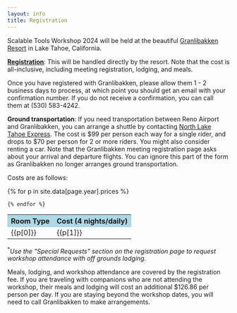 ```yaml
---
layout: info
title: Registration
---
```

Scalable Tools Workshop 2024 will be held at the
beautiful <a href="https://www.granlibakken.com">Granlibakken Resort</a> in Lake Tahoe,
California.

<b>[Registration](https://www.secure.granlibakken.net/conference/forms/TOOLS24XXX_form.asp)</b>: This will
be handled directly by the resort. Note that the cost is all-inclusive, including meeting registration, lodging, and meals.

Once you have registered with Granlibakken, please allow them 1 - 2 business days to process, at which point you should get an email with your confirmation number. If you do not receive a confirmation, you can call them at (530) 583-4242.

<b>Ground transportation</b>: If you need transportation between Reno Airport and Granlibakken, you can arrange a shuttle by contacting [North Lake Tahoe Express](https://www.northlaketahoeexpress.com/). The cost is $99 per person each way for a single rider, and drops to $70 per person for 2 or more riders. You might also consider renting a car. Note that the Granlibakken meeting registration page asks about your arrival and departure flights. You can ignore this part of the form as Granlibakken no longer arranges ground transportation.

<p>
Costs are as follows:

<p>
<table class="prices">
    <tr>
        <th align="center" bgcolor="lightblue">Room Type</th>
        <th align="center" bgcolor="lightblue">Cost (4 nights/daily)</th>
    </tr>
    {% for p in site.data[page.year].prices %}
    <tr>
        <td>{{p[0]}}</td><td>{{p[1]}}</td>
    </tr>

    {% endfor %}
</table>
<sup>*</sup><i>Use the "Special Requests" section on the registration page to request workshop attendance with off grounds lodging.</i>

</p>
</p>

<p>
Meals, lodging, and workshop attendance are covered by the registration fee.
If you are traveling with companions who are not attending the workshop,
their meals and lodging will cost an additional $126.86 per person per day.
If you are staying beyond the workshop dates, you will need to call Granlibakken
to make arrangements.
</p>
